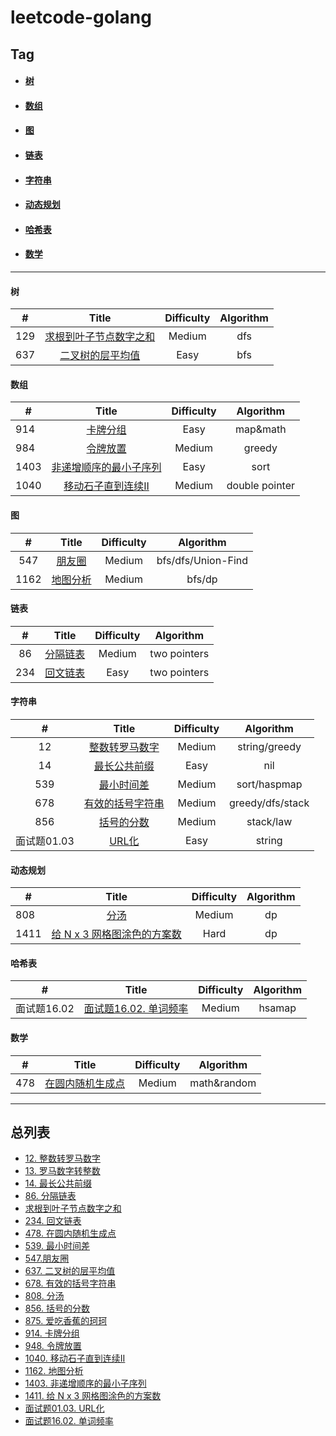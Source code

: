 # leetcode-golang

## Tag

- ####  [树](#tree)

- #### [数组](#array)

- #### [图](#Graph)

- #### [链表](#linkedList)

- #### [字符串](#String)

- #### [动态规划](#Dp)

- #### [哈希表](#hasmap)

- #### [数学](#math)

------

#### <span id="tree">树</span>

| #    |                            Title                             | Difficulty | Algorithm |
| ---- | :----------------------------------------------------------: | :--------: | :-------: |
| 129  | [求根到叶子节点数字之和](../../tree/master/leetcode2/求根到叶子节点数字之和/求根到叶子节点数字之和.md) |   Medium   |    dfs    |
| 637  | [ 二叉树的层平均值](../../tree/master/leetcode2/二叉树的层平均值/二叉树的层平均值.md) |    Easy    |    bfs    |



#### <span id="array">数组</span>

| #    |                            Title                             | Difficulty |   Algorithm    |
| ---- | :----------------------------------------------------------: | :--------: | :------------: |
| 914  | [卡牌分组](../../tree/master/leetcode2/卡牌分组/卡牌分组.md) |    Easy    |    map&math    |
| 984  | [ 令牌放置](../../tree/master/leetcode2/令牌放置/令牌放置.md) |   Medium   |     greedy     |
| 1403 | [非递增顺序的最小子序列](../../tree/master/leetcode2/非递增顺序的最小子序列/非递增顺序的最小子序列.md) |    Easy    |      sort      |
| 1040 | [移动石子直到连续II](../../tree/master/leetcode2/移动石子直到连续II/移动石子直到连续II.md) |   Medium   | double pointer |



#### <span id="Graph">图</span>

|  #   |                            Title                             | Difficulty |     Algorithm      |
| :--: | :----------------------------------------------------------: | :--------: | :----------------: |
| 547  |    [朋友圈](../../tree/master/leetcode2/朋友圈/朋友圈.md)    |   Medium   | bfs/dfs/Union-Find |
| 1162 | [地图分析](../../tree/master/leetcode2/地图分析/地图分析.md) |   Medium   |       bfs/dp       |



#### <span id="linkedList">链表</span>

|  #   |                            Title                             | Difficulty |  Algorithm   |
| :--: | :----------------------------------------------------------: | :--------: | :----------: |
|  86  | [分隔链表](../../tree/master/leetcode2/分隔链表/分隔链表.MD) |   Medium   | two pointers |
| 234  | [回文链表](../../tree/master/leetcode2/回文链表/回文链表.md) |    Easy    | two pointers |

#### <span id="String">字符串</span>

|      #      |                            Title                             | Difficulty |    Algorithm     |
| :---------: | :----------------------------------------------------------: | :--------: | :--------------: |
|     12      | [整数转罗马数字](../../tree/master/leetcode2/整数转罗马数字/整数转罗马数字.md) |   Medium   |  string/greedy   |
|     14      | [最长公共前缀](../../tree/master/leetcode2/最长公共前缀/最长公共前缀.md) |    Easy    |       nil        |
|     539     | [最小时间差](../../tree/master/leetcode2/最小时间差/最小时间差.md) |   Medium   |   sort/haspmap   |
|     678     | [有效的括号字符串](../../tree/master/leetcode2/有效的括号字符串/有效的括号字符串.md) |   Medium   | greedy/dfs/stack |
|     856     | [括号的分数](../../tree/master/leetcode2/括号的分数/括号的分数.md) |   Medium   |    stack/law     |
| 面试题01.03 |     [URL化](../../tree/master/leetcode2/URL化/URL化.md)      |    Easy    |      string      |



#### <span id="Dp">动态规划</span>

| #    |                            Title                             | Difficulty | Algorithm |
| ---- | :----------------------------------------------------------: | :--------: | :-------: |
| 808  |       [分汤](../../tree/master/leetcode2/分汤/分汤.md)       |   Medium   |    dp     |
| 1411 | [给 N x 3 网格图涂色的方案数](../../tree/master/leetcode2/网格图涂色的方案数/网格图涂色的方案数.md) |    Hard    |    dp     |



#### <span id="hasmap">哈希表</span>

| #           |                            Title                             | Difficulty | Algorithm |
| ----------- | :----------------------------------------------------------: | :--------: | :-------: |
| 面试题16.02 | [面试题16.02. 单词频率](../../tree/master/leetcode2/单词频率/单词频率.md) |   Medium   |  hsamap   |

#### 

#### <span id="math">数学</span>

| #    |                            Title                             | Difficulty |  Algorithm  |
| ---- | :----------------------------------------------------------: | :--------: | :---------: |
| 478  | [在圆内随机生成点](../../tree/master/leetcode2/在圆内随机生成点/在圆内随机生成点.md) |   Medium   | math&random |

------




## 总列表

* [12. 整数转罗马数字](../../tree/master/leetcode2/整数转罗马数字/整数转罗马数字.md)
* [13. 罗马数字转整数](../../tree/master/leetcode2/罗马数字转整数)
* [14. 最长公共前缀](../../tree/master/leetcode2/最长公共前缀/最长公共前缀.md)
* [86. 分隔链表](../../tree/master/leetcode2/分隔链表/分隔链表.md)
* [求根到叶子节点数字之和](../../tree/master/leetcode2/求根到叶子节点数字之和/求根到叶子节点数字之和.md)
* [234. 回文链表](../../tree/master/leetcode2/回文链表/回文链表.md)
* [478. 在圆内随机生成点](../../tree/master/leetcode2/在圆内随机生成点/在圆内随机生成点.md)
* [539. 最小时间差](../../tree/master/leetcode2/最小时间差/最小时间差.md)
* [547.朋友圈](../../tree/master/leetcode2/朋友圈/朋友圈.md)
* [637. 二叉树的层平均值](../../tree/master/leetcode2/二叉树的层平均值/二叉树的层平均值.md)
* [678. 有效的括号字符串](../../tree/master/leetcode2/有效的括号字符串/有效的括号字符串.md)
* [808. 分汤](../../tree/master/leetcode2/分汤/分汤.md)
* [856. 括号的分数](../../tree/master/leetcode2/括号的分数/括号的分数.md)
* [875. 爱吃香蕉的珂珂](../../tree/master/leetcode2/爱吃香蕉的珂珂/爱吃香蕉的珂珂.md)
* [914. 卡牌分组](../../tree/master/leetcode2/卡牌分组/卡牌分组.md)
* [948. 令牌放置](../../tree/master/leetcode2/令牌放置/令牌放置.md)
* [1040. 移动石子直到连续II](../../tree/master/leetcode2/移动石子直到连续II/移动石子直到连续II.md)
* [1162. 地图分析](../../tree/master/leetcode2/地图分析/地图分析.md)
* [1403. 非递增顺序的最小子序列](../../tree/master/leetcode2/非递增顺序的最小子序列/非递增顺序的最小子序列.md)
* [1411. 给 N x 3 网格图涂色的方案数](../../tree/master/leetcode2/网格图涂色的方案数/网格图涂色的方案数.md)
* [面试题01.03. URL化](../../tree/master/leetcode2/URL化/URL化.md)
* [面试题16.02. 单词频率](../../tree/master/leetcode2/单词频率/单词频率.md)

